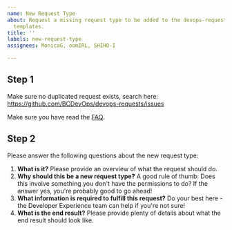 ```yaml
---
name: New Request Type
about: Request a missing request type to be added to the devops-requests list of issue
  templates.
title: ''
labels: new-request-type
assignees: MonicaG, oomIRL, SHIHO-I

---
```


## Step 1
Make sure no duplicated request exists, search here:
https://github.com/BCDevOps/devops-requests/issues

Make sure you have read the [FAQ](https://github.com/BCDevOps/devops-requests/).


## Step 2
Please answer the following questions about the new request type:

1. **What is it?** Please provide an overview of what the request should do.
2. **Why should this be a new request type?** A good rule of thumb: Does this involve something you don't have the permissions to do? If the answer yes, you're probably good to go ahead!
3. **What information is required to fulfill this request?** Do your best here - the Developer Experience team can help if you're not sure!
4. **What is the end result?** Please provide plenty of details about what the end result should look like.
